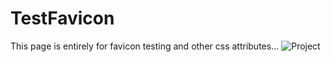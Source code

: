 # TestFavicon
This page is entirely for favicon testing and other css attributes...
![Project](https://user-images.githubusercontent.com/67480814/228318615-39ed0b12-e2d4-473f-92f9-15a5482805d6.png)
